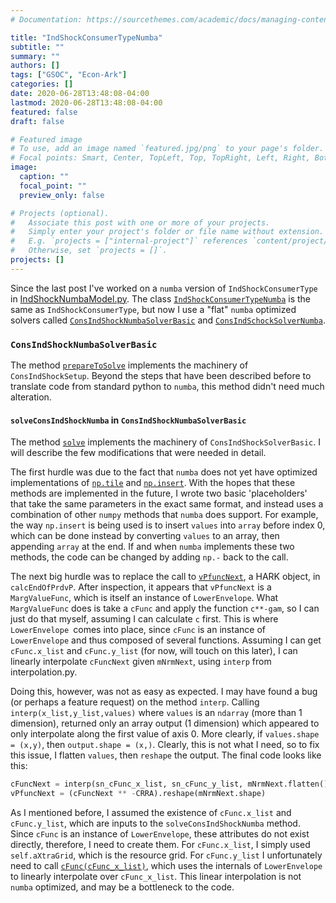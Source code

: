 ```yaml
---
# Documentation: https://sourcethemes.com/academic/docs/managing-content/

title: "IndShockConsumerTypeNumba"
subtitle: ""
summary: ""
authors: []
tags: ["GSOC", "Econ-Ark"]
categories: []
date: 2020-06-28T13:48:08-04:00
lastmod: 2020-06-28T13:48:08-04:00
featured: false
draft: false

# Featured image
# To use, add an image named `featured.jpg/png` to your page's folder.
# Focal points: Smart, Center, TopLeft, Top, TopRight, Left, Right, BottomLeft, Bottom, BottomRight.
image:
  caption: ""
  focal_point: ""
  preview_only: false

# Projects (optional).
#   Associate this post with one or more of your projects.
#   Simply enter your project's folder or file name without extension.
#   E.g. `projects = ["internal-project"]` references `content/project/deep-learning/index.md`.
#   Otherwise, set `projects = []`.
projects: []
---
```


Since the last post I've worked on a `numba` version of `IndShockConsumerType` in [IndShockNumbaModel.py](https://github.com/alanlujan91/HARK/blob/GPUHARK/HARK/ConsumptionSaving/IndShockNumbaModel.py). The class [`IndShockConsumerTypeNumba`](https://github.com/alanlujan91/HARK/blob/31fe021a58746d0156842d4b6fd2b3f47b46c3c2/HARK/ConsumptionSaving/IndShockNumbaModel.py#L935) is the same as `IndShockConsumerType`, but now I use a "flat" `numba` optimized solvers called [`ConsIndShockNumbaSolverBasic`](https://github.com/alanlujan91/HARK/blob/31fe021a58746d0156842d4b6fd2b3f47b46c3c2/HARK/ConsumptionSaving/IndShockNumbaModel.py#L451) and [`ConsIndSchockSolverNumba`](https://github.com/alanlujan91/HARK/blob/31fe021a58746d0156842d4b6fd2b3f47b46c3c2/HARK/ConsumptionSaving/IndShockNumbaModel.py#L757).

### `ConsIndShockNumbaSolverBasic`

The method [`prepareToSolve`](https://github.com/alanlujan91/HARK/blob/31fe021a58746d0156842d4b6fd2b3f47b46c3c2/HARK/ConsumptionSaving/IndShockNumbaModel.py#L628) implements the machinery of `ConsIndShockSetup`. Beyond the steps that have been described before to translate code from standard python to `numba`, this method didn't need much alteration.

#### `solveConsIndShockNumba` in `ConsIndShockNumbaSolverBasic`

The method [`solve`](https://github.com/alanlujan91/HARK/blob/31fe021a58746d0156842d4b6fd2b3f47b46c3c2/HARK/ConsumptionSaving/IndShockNumbaModel.py#L686) implements the machinery of `ConsIndShockSolverBasic`. I will describe the few modifications that were needed in detail.

The first hurdle was due to the fact that `numba` does not yet have optimized implementations of [`np.tile`](https://github.com/alanlujan91/HARK/blob/31fe021a58746d0156842d4b6fd2b3f47b46c3c2/HARK/ConsumptionSaving/IndShockNumbaModel.py#L40-L54) and [`np.insert`](https://github.com/alanlujan91/HARK/blob/31fe021a58746d0156842d4b6fd2b3f47b46c3c2/HARK/ConsumptionSaving/IndShockNumbaModel.py#L57-L73). With the hopes that these methods are implemented in the future, I wrote two basic 'placeholders' that take the same parameters in the exact same format, and instead uses a combination of other `numpy` methods that `numba` does support. For example, the way `np.insert` is being used is to insert `values` into `array` before index 0, which can be done instead by converting `values` to an array, then appending `array` at the end. If and when `numba` implements these two methods, the code can be changed by adding `np.-` back to the call.

The next big hurdle was to replace the call to [`vPfuncNext`](https://github.com/alanlujan91/HARK/blob/31fe021a58746d0156842d4b6fd2b3f47b46c3c2/HARK/ConsumptionSaving/IndShockNumbaModel.py#L221-L223), a HARK object, in `calcEndOfPrdvP`. After inspection, it appears that `vPfuncNext` is a `MargValueFunc`, which is itself an instance of `LowerEnvelope`. What `MargValueFunc` does is take a `cFunc` and apply the function `c**-gam`, so I can just do that myself, assuming I can calculate `c` first. This is where `LowerEnvelope `comes into place, since `cFunc` is an instance of `LowerEnvelope` and thus composed of several functions. Assuming I can get `cFunc.x_list` and `cFunc.y_list` (for now, will touch on this later), I can linearly interpolate `cFuncNext` given `mNrmNext`, using `interp` from interpolation.py.

Doing this, however, was not as easy as expected. I may have found a bug (or perhaps a feature request) on the method `interp`. Calling `interp(x_list,y_list,values)` where `values` is an `ndarray` (more than 1 dimension), returned only an array output (1 dimension) which appeared to only interpolate along the first value of axis 0. More clearly, if `values.shape = (x,y)`, then `output.shape = (x,)`. Clearly, this is not what I need, so to fix this issue, I flatten `values`, then `reshape` the output. The final code looks like this:

```python
cFuncNext = interp(sn_cFunc_x_list, sn_cFunc_y_list, mNrmNext.flatten())
vPfuncNext = (cFuncNext ** -CRRA).reshape(mNrmNext.shape)
```

As I mentioned before, I assumed the existence of `cFunc.x_list` and `cFunc.y_list`, which are inputs to the `solveConsIndShockNumba` method. Since `cFunc` is an instance of `LowerEnvelope`, these attributes do not exist directly, therefore, I need to create them. For `cFunc.x_list`, I simply used `self.aXtraGrid`, which is the resource grid. For `cFunc.y_list` I unfortunately need to call [`cFunc(cFunc_x_list)`](https://github.com/alanlujan91/HARK/blob/31fe021a58746d0156842d4b6fd2b3f47b46c3c2/HARK/ConsumptionSaving/IndShockNumbaModel.py#L700-L701), which uses the internals of `LowerEnvelope` to linearly interpolate over `cFunc_x_list`. This linear interpolation is not `numba` optimized, and may be a bottleneck to the code.
